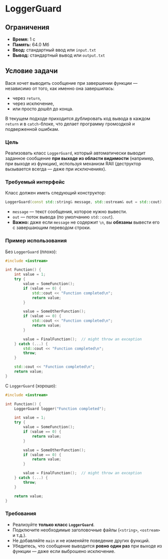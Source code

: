 # LoggerGuard

## Ограничения
- **Время:** 1 с  
- **Память:** 64.0 Мб  
- **Ввод:** стандартный ввод или `input.txt`  
- **Вывод:** стандартный вывод или `output.txt`

## Условие задачи

Вася хочет выводить сообщение при завершении функции — независимо от того, как именно она завершилась:
- через `return`,
- через исключение,
- или просто дошёл до конца.

В текущем подходе приходится дублировать код вывода в каждом `return` и в `catch`-блоке, что делает программу громоздкой и подверженной ошибкам.

### Цель

Реализовать класс `LoggerGuard`, который автоматически выводит заданное сообщение **при выходе из области видимости** (например, при выходе из функции), используя механизм RAII (деструктор вызывается всегда — даже при исключениях).

### Требуемый интерфейс

Класс должен иметь следующий конструктор:

```cpp
LoggerGuard(const std::string& message, std::ostream& out = std::cout);
```

- `message` — текст сообщения, которое нужно вывести.
- `out` — поток вывода (по умолчанию `std::cout`).
- **Важно:** даже если `message` не содержит `\n`, вы **обязаны** вывести его с завершающим переводом строки.

### Пример использования

Без `LoggerGuard` (плохо):

```cpp
#include <iostream>

int Function() {
    int value = 1;
    try {
        value = SomeFunction();
        if (value == 0) {
            std::cout << "Function completed\n";
            return value;
        }

        value = SomeOtherFunction();
        if (value == 0) {
            std::cout << "Function completed\n";
            return value;
        }

        value = FinalFunction();  // might throw an exception
    } catch (...) {
        std::cout << "Function completed\n";
        throw;
    }

    std::cout << "Function completed\n";
    return value;
}
```

С `LoggerGuard` (хорошо):

```cpp
#include <iostream>

int Function() {
    LoggerGuard logger("Function completed");

    int value = 1;
    try {
        value = SomeFunction();
        if (value == 0) {
            return value;
        }

        value = SomeOtherFunction();
        if (value == 0) {
            return value;
        }

        value = FinalFunction();  // might throw an exception
    } catch (...) {
        throw;
    }

    return value;
}
```

### Требования
- Реализуйте **только класс `LoggerGuard`**.
- Подключите необходимые заголовочные файлы (`<string>`, `<ostream>` и т.д.).
- Не добавляйте `main` и не изменяйте поведение других функций.
- Убедитесь, что сообщение выводится **ровно один раз** при выходе из функции — даже если выброшено исключение.